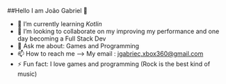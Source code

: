  ##Hello I am João Gabriel 👋






- 🌱 I’m currently learning *Kotlin*
- 👯 I’m looking to collaborate on my improving my performance and one day becoming a Full Stack Dev
- 💬 Ask me about: Games and Programming 
- 📫 How to reach me --> My email : jgabrieç.xbox360@gmail.com 
- ⚡ Fun fact: I love games and programming (Rock is the best kind of music) 

